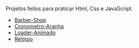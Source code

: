 
 Projetos feitos para praticar Html, Css e JavaScript.
 <ul>
  
  <li><a href="https://igorsantos2102.github.io/projetos/barber-shop/index.html" target="_blank">Barber-Shop</a></li>
  <li><a href="https://igorsantos2102.github.io/projetos/cronometro-aranha/index.html" target="_blank">Cronometro-Aranha</a></li>
  <li><a href="https://igorsantos2102.github.io/projetos/loader-animado/db.html" target="_blank">Loader-Animado</a></li>
  <li><a href="https://igorsantos2102.github.io/projetos/relogio/relogio.html" target="_blank">Relógio</a></li>

 </ul>
